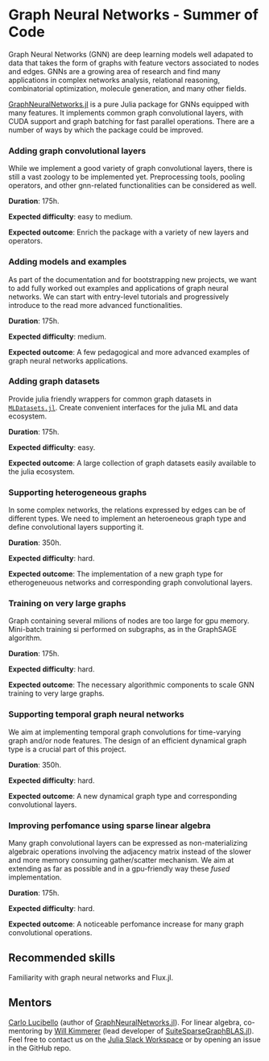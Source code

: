 # Graph Neural Networks - Summer of Code

Graph Neural Networks (GNN) are deep learning models well adapated to data that takes the form of graphs with feature vectors associated to nodes and edges.
GNNs are a growing area of research and find many applications in complex networks analysis, relational reasoning, combinatorial optimization, molecule generation, and many other fields. 

[GraphNeuralNetworks.jl](https://github.com/CarloLucibello/GraphNeuralNetworks.jl) is a pure Julia package for GNNs equipped with many features. It implements common graph convolutional layers, with CUDA support and graph batching for fast parallel operations. There are a number of ways by which the package could be improved.

### Adding graph convolutional layers 

While we implement a good variety of graph convolutional layers, there is still a vast zoology to be implemented yet. Preprocessing tools, pooling operators, and other gnn-related functionalities can be considered as well.

**Duration**: 175h.

**Expected difficulty**: easy to medium.  

**Expected outcome**: Enrich the package with a variety of new layers and operators.

### Adding models and examples

As part of the documentation and for bootstrapping new projects, we want to add fully worked out examples and applications of graph neural networks. We can start
with entry-level tutorials and progressively introduce to the read more advanced
functionalities. 

**Duration**: 175h.  

**Expected difficulty**: medium.  

**Expected outcome**: A few pedagogical and more advanced examples of graph neural networks applications.

### Adding graph datasets

Provide julia friendly wrappers for common graph datasets in [`MLDatasets.jl`](https://github.com/JuliaML/MLDatasets.jl). Create convenient interfaces
for the julia ML and data ecosystem. 

**Duration**: 175h.  

**Expected difficulty**: easy.  

**Expected outcome**: A large collection of graph datasets easily available to the julia ecosystem.

### Supporting heterogeneous graphs

In some complex networks, the relations expressed by edges can be of different types. We need to implement an heteroeneous graph type and define convolutional layers supporting it.

**Duration**: 350h.  

**Expected difficulty**: hard.  

**Expected outcome**: The implementation of a new graph
type for etherogeneuous networks and corresponding graph convolutional layers.

### Training on very large graphs  

Graph containing several milions of nodes are too large for gpu memory. Mini-batch training si performed on subgraphs, as in the GraphSAGE algorithm.

**Duration**: 175h.  

**Expected difficulty**: hard.  

**Expected outcome**: The necessary algorithmic components to scale GNN training to very large graphs.


### Supporting temporal graph neural networks

We aim at implementing temporal graph convolutions for time-varying graph and/or node features. The design of an efficient dynamical graph type is a crucial 
part of this project.

**Duration**: 350h. 

**Expected difficulty**: hard.

**Expected outcome**: A new dynamical graph type and 
corresponding convolutional layers.

### Improving perfomance using sparse linear algebra 

Many graph convolutional layers can be expressed as non-materializing algebraic operations involving the adjacency matrix instead of the slower and more memory consuming gather/scatter mechanism. We aim at extending as far as possible and in a gpu-friendly way these *fused* implementation.

**Duration**: 175h.

**Expected difficulty**: hard.

**Expected outcome**: A noticeable perfomance increase
for many graph convolutional operations.

## Recommended skills

Familiarity with graph neural networks and Flux.jl.

## Mentors 
[Carlo Lucibello](https://github.com/CarloLucibello) (author of [GraphNeuralNetworks.jl](https://github.com/CarloLucibello/GraphNeuralNetworks.jl)). For linear algebra, co-mentoring by [Will Kimmerer](https://github.com/Wimmerer) (lead developer of [SuiteSparseGraphBLAS.jl](https://github.com/JuliaSparse/SuiteSparseGraphBLAS.jl)).
Feel free to contact us on the [Julia Slack Workspace](https://julialang.slack.com/) or by opening an issue in the GitHub repo.

